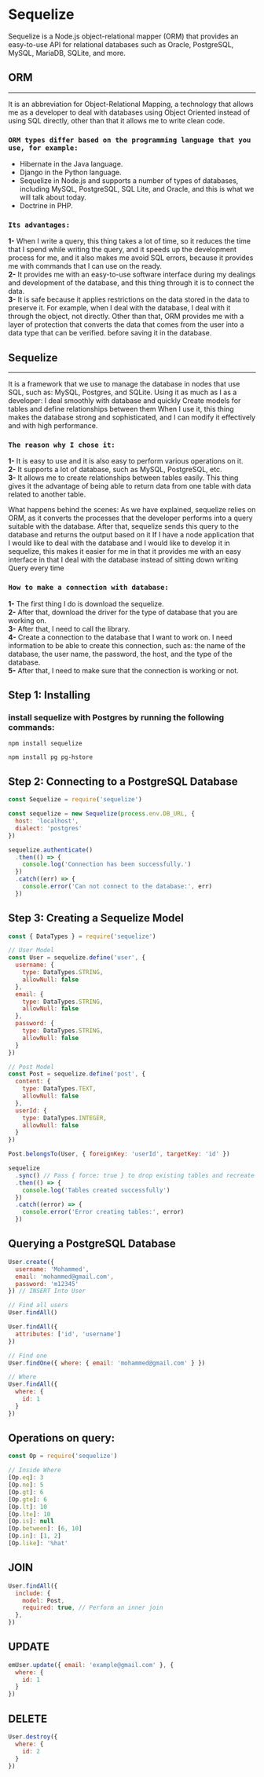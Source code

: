 # Sequelize
Sequelize is a Node.js object-relational mapper (ORM) that provides an easy-to-use API for relational databases such as Oracle, PostgreSQL, MySQL, MariaDB, SQLite, and more.

## ORM
--------------------
It is an abbreviation for Object-Relational Mapping, a technology that allows me as a developer to deal with databases using Object Oriented instead of using SQL directly, other than that it allows me to write clean code.

### `ORM types differ based on the programming language that you use, for example:`<br>
- Hibernate in the Java language.
- Django in the Python language.
- Sequelize in Node.js and supports a number of types of databases, including MySQL, PostgreSQL, SQL Lite, and Oracle, and this is what we will talk about today.
- Doctrine in PHP.

### `Its advantages:`<br>
**1-** When I write a query, this thing takes a lot of time, so it reduces the time that I spend while writing the query, and it speeds up the development process for me, and it also makes me avoid SQL errors, because it provides me with commands that I can use on the ready.<br>
**2-** It provides me with an easy-to-use software interface during my dealings and development of the database, and this thing through it is to connect the data.<br>
**3-** It is safe because it applies restrictions on the data stored in the data to preserve it. For example, when I deal with the database, I deal with it through the object, not directly. Other than that, ORM provides me with a layer of protection that converts the data that comes from the user into a data type that can be verified. before saving it in the database.

## Sequelize
--------------------
It is a framework that we use to manage the database in nodes that use SQL, such as: MySQL, Postgres, and SQLite.
Using it as much as I as a developer:
I deal smoothly with database and quickly
Create models for tables and define relationships between them
When I use it, this thing makes the database strong and sophisticated, and I can modify it effectively and with high performance.

### `The reason why I chose it:`<br>
**1-** It is easy to use and it is also easy to perform various operations on it.<br>
**2-** It supports a lot of database, such as MySQL, PostgreSQL, etc.<br>
**3-** It allows me to create relationships between tables easily. This thing gives it the advantage of being able to return data from one table with data related to another table.

What happens behind the scenes:
As we have explained, sequelize relies on ORM, as it converts the processes that the developer performs into a query suitable with the database. After that, sequelize sends this query to the database and returns the output based on it
If I have a node application that I would like to deal with the database and I would like to develop it in sequelize, this makes it easier for me in that it provides me with an easy interface in that I deal with the database instead of sitting down writing Query every time

### `How to make a connection with database:`
**1-** The first thing I do is download the sequelize.<br>
**2-** After that, download the driver for the type of database that you are working on.<br>
**3-** After that, I need to call the library.<br>
**4-** Create a connection to the database that I want to work on. I need information to be able to create this connection, such as: the name of the database, the user name, the password, the host, and the type of the database.<br>
**5-** After that, I need to make sure that the connection is working or not.

## Step 1: Installing
### install **sequelize with Postgres** by running the following commands:
```
npm install sequelize
```

```
npm install pg pg-hstore
```

## Step 2: Connecting to a PostgreSQL Database

```js
const Sequelize = require('sequelize')

const sequelize = new Sequelize(process.env.DB_URL, {
  host: 'localhost',
  dialect: 'postgres'
})

sequelize.authenticate()
  .then(() => {
    console.log('Connection has been successfully.')
  })
  .catch((err) => {
    console.error('Can not connect to the database:', err)
  })
```

## Step 3: Creating a Sequelize Model

```js
const { DataTypes } = require('sequelize')

// User Model
const User = sequelize.define('user', {
  username: {
    type: DataTypes.STRING,
    allowNull: false
  },
  email: {
    type: DataTypes.STRING,
    allowNull: false
  },
  password: {
    type: DataTypes.STRING,
    allowNull: false
  }
})

// Post Model
const Post = sequelize.define('post', {
  content: {
    type: DataTypes.TEXT,
    allowNull: false
  },
  userId: {
    type: DataTypes.INTEGER,
    allowNull: false
  }
})

Post.belongsTo(User, { foreignKey: 'userId', targetKey: 'id' })

sequelize
  .sync() // Pass { force: true } to drop existing tables and recreate them
  .then(() => {
    console.log('Tables created successfully')
  })
  .catch((error) => {
    console.error('Error creating tables:', error)
  })
```

## Querying a PostgreSQL Database

```js
User.create({
  username: 'Mohammed',
  email: 'mohammed@gmail.com',
  password: 'm12345'
}) // INSERT Into User
```

```js
// Find all users
User.findAll()

User.findAll({
  attributes: ['id', 'username']
})

// Find one
User.findOne({ where: { email: 'mohammed@gmail.com' } })

// Where
User.findAll({
  where: {
    id: 1
  }
})
```

## Operations on query:
```js
const Op = require('sequelize')

// Inside Where
[Op.eq]: 3
[Op.ne]: 5
[Op.gt]: 6
[Op.gte]: 6
[Op.lt]: 10
[Op.lte]: 10
[Op.is]: null
[Op.between]: [6, 10]
[Op.in]: [1, 2]
[Op.like]: '%hat'
```

## JOIN

```js
User.findAll({
  include: {
    model: Post,
    required: true, // Perform an inner join
  },
})
```

## UPDATE

```js
emUser.update({ email: 'example@gmail.com' }, {
  where: {
    id: 1
  }
})
```

## DELETE

```js
User.destroy({
  where: {
    id: 2
  }
})
```
